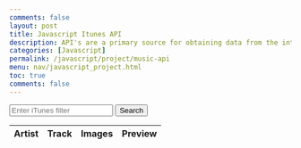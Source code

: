 ```yaml
---
comments: false
layout: post
title: Javascript Itunes API
description: API's are a primary source for obtaining data from the internet.  There is information in API's for almost any interest.
categories: [Javascript]
permalink: /javascript/project/music-api
menu: nav/javascript_project.html
toc: true
comments: false
---
```


<!-- Input box and button for filter -->
<div>
  <input type="text" id="filterInput" placeholder="Enter iTunes filter">
  <button onclick="fetchData()">Search</button>
</div>

<!-- HTML table fragment for page -->
<table>
  <thead>
    <tr>
      <th>Artist</th>
      <th>Track</th>
      <th>Images</th>
      <th>Preview</th>
    </tr>
  </thead>
  <tbody id="result">
    <!-- generated rows -->
  </tbody>
</table>

<!-- Script is laid out in a sequence (no function) and will execute when the page is loaded -->
<script>
  // prepare HTML result container for new output
  const resultContainer = document.getElementById("result");

  // function to fetch data based on user input
  function fetchData() {
    // clear previous results
    resultContainer.innerHTML = "";

    // get user input
    const filterInput = document.getElementById("filterInput");
    const filter = filterInput.value;

    // prepare fetch options
    const url = "https://itunes.apple.com/search?term=" + encodeURIComponent(filter);
    const headers = {
      method: 'GET',
      mode: 'cors',
      cache: 'default',
      credentials: 'omit',
      headers: {
        'Content-Type': 'application/json'
      },
    };

    // fetch the API
    fetch(url, headers)
      .then(response => {
        // check for response errors
        if (response.status !== 200) {
          const errorMsg = 'Database response error: ' + response.status;
          console.log(errorMsg);
          const tr = document.createElement("tr");
          const td = document.createElement("td");
          td.innerHTML = errorMsg;
          tr.appendChild(td);
          resultContainer.appendChild(tr);
          return;
        }
        // valid response will have JSON data
        response.json().then(data => {
          console.log(data);

          // Music data
        for (const row of data.results) {
            console.log(row);

            // tr for each row
            const tr = document.createElement("tr");
            // td for each column
            const artist = document.createElement("td");
            const track = document.createElement("td");
            const image = document.createElement("td");
            const preview = document.createElement("td");

            // data is specific to the API
            artist.innerHTML = row.artistName;
            track.innerHTML = row.trackName; 
            // create preview image
            const img = document.createElement("img");
            img.src = row.artworkUrl100;
            image.appendChild(img);
            // create preview player
            const audio = document.createElement("audio");
            audio.controls = true;
            const source = document.createElement("source");
            source.src = row.previewUrl;
            source.type = "audio/mp4";
            audio.appendChild(source);
            preview.appendChild(audio);

            // this builds td's into tr
            tr.appendChild(artist);
            tr.appendChild(track);
            tr.appendChild(image);
            tr.appendChild(preview);

            // add HTML to container
            resultContainer.appendChild(tr);
          }
        })
      })
      .catch(err => {
        console.error(err);
        const tr = document.createElement("tr");
        const td = document.createElement("td");
        td.innerHTML = err;
        tr.appendChild(td);
        resultContainer.appendChild(tr);
      });
  }
</script>

